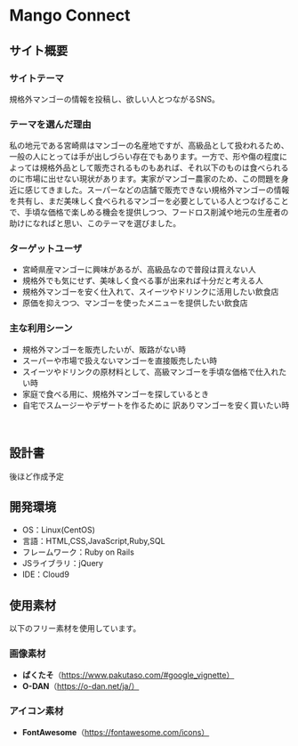 # Mango Connect

## サイト概要
### サイトテーマ
規格外マンゴーの情報を投稿し、欲しい人とつながるSNS。  

### テーマを選んだ理由
私の地元である宮崎県はマンゴーの名産地ですが、高級品として扱われるため、一般の人にとっては手が出しづらい存在でもあります。一方で、形や傷の程度によっては規格外品として販売されるものもあれば、それ以下のものは食べられるのに市場に出せない現状があります。実家がマンゴー農家のため、この問題を身近に感じてきました。スーパーなどの店舗で販売できない規格外マンゴーの情報を共有し、まだ美味しく食べられるマンゴーを必要としている人とつなげることで、手頃な価格で楽しめる機会を提供しつつ、フードロス削減や地元の生産者の助けになればと思い、このテーマを選びました。

### ターゲットユーザ
- 宮崎県産マンゴーに興味があるが、高級品なので普段は買えない人
- 規格外でも気にせず、美味しく食べる事が出来れば十分だと考える人
- 規格外マンゴーを安く仕入れて、スイーツやドリンクに活用したい飲食店
- 原価を抑えつつ、マンゴーを使ったメニューを提供したい飲食店

### 主な利用シーン
- 規格外マンゴーを販売したいが、販路がない時
- スーパーや市場で扱えないマンゴーを直接販売したい時
- スイーツやドリンクの原材料として、高級マンゴーを手頃な価格で仕入れたい時
- 家庭で食べる用に、規格外マンゴーを探しているとき
- 自宅でスムージーやデザートを作るために 訳ありマンゴーを安く買いたい時

​
## 設計書
後ほど作成予定
​
## 開発環境
- OS：Linux(CentOS)
- 言語：HTML,CSS,JavaScript,Ruby,SQL
- フレームワーク：Ruby on Rails
- JSライブラリ：jQuery
- IDE：Cloud9
​
## 使用素材
以下のフリー素材を使用しています。  

### **画像素材**  
- **ぱくたそ**（https://www.pakutaso.com/#google_vignette）  
- **O-DAN**（https://o-dan.net/ja/）  

### **アイコン素材**  
- **FontAwesome**（https://fontawesome.com/icons） 
　